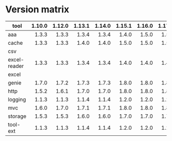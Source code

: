 # Version matrix

| tool         |  1.10.0  | 1.12.0  | 1.13.1  | 1.14.0  | 1.15.1  | 1.16.0  | 1.17.0  |1.18.2  |
| ------------ |  ------: | ------: | ------: | ------: | ------: | ------: | ------: |------: |
| aaa          |   1.3.3  |  1.3.3  |  1.3.4  |  1.3.4  |  1.4.0  |  1.5.0  |  1.5.0  | 1.6.0  |
| cache        |   1.3.3  |  1.3.3  |  1.4.0  |  1.4.0  |  1.5.0  |  1.5.0  |  1.5.0  | 1.6.0  |
| csv          |          |         |         |         |         |         |         | 1.0.0  |
| excel-reader |   1.3.3  |  1.3.3  |  1.3.4  |  1.3.4  |  1.4.0  |  1.4.0  |  1.4.0  |   end  |
| excel        |          |         |         |         |         |         |         | 1.5.0  |
| genie        |   1.7.0  |  1.7.2  |  1.7.3  |  1.7.3  |  1.8.0  |  1.8.0  |  1.8.0  | 1.9.0  |
| http         |   1.5.2  |  1.6.1  |  1.7.0  |  1.7.0  |  1.8.0  |  1.8.0  |  1.8.0  | 1.9.0  |
| logging      |   1.1.3  |  1.1.3  |  1.1.4  |  1.1.4  |  1.2.0  |  1.2.0  |  1.2.0  | 1.3.0  |
| mvc          |   1.6.0  |  1.7.0  |  1.7.1  |  1.7.1  |  1.8.0  |  1.8.0  |  1.8.0  | 1.9.0  |
| storage      |   1.5.3  |  1.5.3  |  1.6.0  |  1.6.0  |  1.7.0  |  1.7.0  |  1.7.0  | 1.8.0  |
| tool-ext     |   1.1.3  |  1.1.3  |  1.1.4  |  1.1.4  |  1.2.0  |  1.2.0  |  1.2.0  | 1.3.0  |
